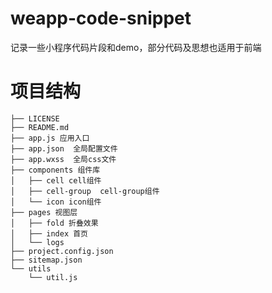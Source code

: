 # weapp-code-snippet
记录一些小程序代码片段和demo，部分代码及思想也适用于前端
# 项目结构

```
├── LICENSE 
├── README.md
├── app.js 应用入口
├── app.json  全局配置文件
├── app.wxss  全局css文件
├── components 组件库
│   ├── cell cell组件
│   ├── cell-group  cell-group组件
│   └── icon icon组件
├── pages 视图层
│   ├── fold 折叠效果
│   ├── index 首页
│   └── logs
├── project.config.json
├── sitemap.json
└── utils
    └── util.js
```